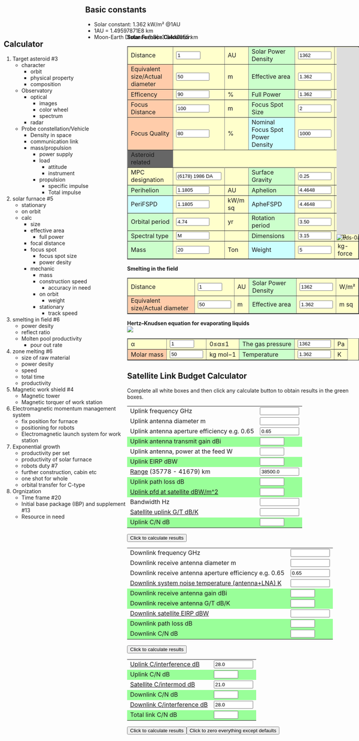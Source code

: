 <style>
.top {
    position:absolute;
    left:0; right:0;
    height: 62px;
}
.left {
    position:absolute;
    left:10; top:142px; bottom: 0;
    width: 340px;
    /* background: red; */
}
.main {
    position: absolute;
    left:340px; top:142px;
    right:0; bottom:0;
    /* background: yellow; */

}
.right {
    position:absolute;
    top:50px; bottom: 0;
    left:560px;
    /* width: 782px; */
    /* background: red; */
}
</style>

<!-- 
/* Begin Contact Form CSS */
.contactform {
position: static;
overflow: hidden;
}

.contactleft {
width: 25%;
text-align: right;
clear: both;
float: left;
display: inline;
padding: 4px;
margin: 5px 0;
}

.contactright {
width: 70%;
text-align: left;
float: right;
display: inline;
padding: 4px;
margin: 5px 0;
}

.contacterror {
border: 1px solid #ff0000;
}
/* End Contact Form CSS */

</style> -->

<script type="text/javascript">

/***********************************************
* Textarea Maxlength script- � Dynamic Drive (www.dynamicdrive.com)
* This notice must stay intact for legal use.
* Visit http://www.dynamicdrive.com/ for full source code
***********************************************/

function ismaxlength(obj){
var mlength=obj.getAttribute? parseInt(obj.getAttribute("maxlength")) : ""
if (obj.getAttribute && obj.value.length>mlength)
obj.value=obj.value.substring(0,mlength)
}

</script>

<!-- <body class="orange hid_6"> -->

<!-- <div id="wrapper"> -->

## Basic constants
* Solar constant: 1.362 kW/m² @1AU
* 1AU = 1.49597871E8 km
* Moon-Earth Distance (LD): 3.84400E5 km


<div class="left">

## Calculator

1. Target asteroid #3
    * character
        * orbit
        * physical property
        * composition
    * Observatory
        * optical
            * images
            * color wheel
            * spectrum
        * radar
    * Probe constellation/Vehicle
        * Density in space
        * communication link
        * mass/propulsion
            * power supply
            * load
                * attitude
                * instrument
            * propulsion
                * specific impulse
                * Total impulse
2. solar furnace #5
    * stationary
    * on orbit
    * calc
        * size
        * effective area
            * full power
        * focal distance
        * focus spot
            * focus spot size
            * power desity
        * mechanic
            * mass
            * construction speed
                * accuracy in need
            * on orbit
                * weight
            * stationary
                * track speed
3. smelting in field #6
    * power desity
    * reflect ratio
    * Molten pool productivity
        * pour out rate
4. zone melting #6
    * size of raw material
    * power desity
    * speed
    * total time
    * productivity
5. Magnetic work shield #4
    * Magnetic tower
    * Magnetic torquer of work station
6. Electromagnetic momentum management system
    * fix position for furnace
    * positioning for robots
    * Electromagnetic launch system for work station
7. Exponential growth
    * productivity per set
    * productivity of solar furnace
    * robots duty #7
    * further construction, cabin etc
    * one shot for whole
    * orbital transfer for C-type
8. Orgnization
    * Time frame #20
    * Initial base package (IBP) and supplement #13
    * Resource in need

</div>

<div id="header" class="main">
<!-- eds solar furnace-->
<!-- Inputs -->
<P><STRONG>Solar Furnace Calculator:<BR>
</STRONG>
<TABLE id="Table1" cellSpacing="1" cellPadding="1" width="300" bgColor="#ffffcc" border="1">
    <TR>
        <TD>Distance</TD>
        <TD><INPUT id="evaluDistance" onkeyup="furnace_calc()" type="text" size="5" value="1" name="evaluDistance"> </TD>
        <TD>AU
        <!-- id = distUnits -->
        <!-- <SELECT id="distanUnit" onchange="distance_unit()" name="distanUnit">
                <OPTION value="1" selected>AU</OPTION>
                <OPTION value="3.84400E5">LD</OPTION>
                <OPTION value="1.49597871E8">km</OPTION>
            </SELECT> -->
        </TD>
        <TD bgColor="#ccffcc">Solar Power Density</TD>
        <TD><INPUT id="solarPowerDensity" onkeyup="furnace_calc()" type="text" size="8" value="1362" name="solarPowerDensity"></TD>
        <TD>W/m²</TD>
    </TR>
    <TR>
        <TD bgColor="#ffccaa">Equivalent size/Actual diameter</TD>
        <TD><INPUT id="twText1" onkeyup="tw_calc()" type="text" size="8" value="50" name="furnaceSize"></TD>
        <TD>m</TD>
        <TD bgColor="#ccffcc">Effective area</TD>
        <TD><INPUT id="effectArea" onkeyup="tw_calc()" type="text" size="8" value="1.362" name="effectArea"></TD>
        <TD>m sq</TD>
    </TR>
    <TR>
        <TD bgColor="#ffccaa">Efficency</TD>
        <TD><INPUT id="furnaceEfficency" onkeyup="tw_calc()" type="text" size="8" value="90" name="furnaceEfficency"></TD>
        <TD>%</TD>
        <TD bgColor="#ccffcc">Full Power</TD>
        <TD><INPUT id="fullPower" onkeyup="tw_calc()" type="text" size="8" value="1.362" name="fullPower"></TD>
        <TD>kW</TD>
    </TR>
    <TR>
        <TD bgColor="#ffccaa">Focus Distance</TD>
        <TD><INPUT id="focusDistance" onkeyup="tw_calc()" type="text" size="8" value="100" name="focusDistance"></TD>
        <TD>m</TD>
        <TD bgColor="#ccffcc">Focus Spot Size</TD>
        <TD><INPUT id="twText3" onkeyup="tw_calc()" type="text" size="8" value="2" name="twText3"></TD>
        <TD>m</TD>
    </TR>
    <TR>
        <TD bgColor="#ffccaa">Focus Quality</TD>
        <TD><INPUT id="twText1" onkeyup="tw_calc()" type="text" size="8" value="80" name="focuQuality"></TD>
        <TD>%</TD>
        <TD bgColor="#ccffff">Nominal Focus Spot Power Density</TD>
        <TD><INPUT id="twText3" onkeyup="tw_calc()" type="text" size="8" value="1000" name="nomFSPD"></TD>
        <TD>kW/m sq</TD>
    </TR>
    <TR>
        <TD bgColor="#666666">Asteroid related</TD>
    </TR>
    <TR>
        <TD bgColor="#ffffcc">MPC designation</TD>
        <TD><INPUT id="twText3" onkeyup="tw_calc()" type="text" size="12" value="(6178) 1986 DA" name="twText3"></TD>
        <TD></TD>
        <TD bgColor="#ccffcc">Surface Gravity</TD>
        <TD><INPUT id="twText1" onkeyup="tw_calc()" type="text" size="8" value="0.25" name="Distance"></TD>
        <TD>g/kg</TD>
    </TR>
    <TR>
        <TD bgColor="#ccffcc">Perihelion</TD>
        <TD><INPUT id="twText1" onkeyup="tw_calc()" type="text" size="8" value="1.1805" name="tgtPerihelion"></TD>
        <TD>AU</TD>
        <TD bgColor="#ccffcc">Aphelion</TD>
        <TD><INPUT id="twText3" onkeyup="tw_calc()" type="text" size="8" value="4.4648" name="tgtAphelion"></TD>
        <TD>AU</TD>
    </TR>
    <TR>
        <TD bgColor="#ccffff">PeriFSPD</TD>
        <TD><INPUT id="twText1" onkeyup="tw_calc()" type="text" size="8" value="1.1805" name="periFSPD"></TD>
        <TD>kW/m sq</TD>
        <TD bgColor="#ccffff">ApheFSPD</TD>
        <TD><INPUT id="twText3" onkeyup="tw_calc()" type="text" size="8" value="4.4648" name="apheFSPD"></TD>
        <TD>kW/m sq</TD>
    </TR>
    <TR>
        <TD bgColor="#ccffcc">Orbital period</TD>
        <TD><INPUT id="twText1" onkeyup="tw_calc()" type="text" size="8" value="4.74" name="orbPeriod"></TD>
        <TD>yr</TD>
        <TD bgColor="#ccffcc">Rotation period</TD>
        <TD><INPUT id="twText3" onkeyup="tw_calc()" type="text" size="8" value="3.50" name="rotPeriod"></TD>
        <TD>h</TD>
    </TR>
    <TR>
        <TD bgColor="#ccffcc">Spectral type</TD>
        <TD><INPUT id="twText1" onkeyup="tw_calc()" type="text" size="8" value="M" name="specType"></TD>
        <TD></TD>
        <TD bgColor="#ccffcc">Dimensions</TD>
        <TD><INPUT id="twText3" onkeyup="tw_calc()" type="text" size="8" value="3.15" name="tgtSize"></TD>
        <TD>km</TD>
    </TR>
    <TR>
        <TD bgColor="#ccffcc">Mass</TD>
        <TD><INPUT id="twText1" onkeyup="tw_calc()" type="text" size="8" value="20" name="Distance"></TD>
        <TD>Ton</TD>
        <TD bgColor="#ccffff">Weight</TD>
        <TD><INPUT id="twText3" onkeyup="tw_calc()" type="text" size="8" value="5" name="twText3"></TD>
        <TD>kg-force</TD>
    </TR>
</TABLE>
</P>
<P><STRONG>Smelting in the field<BR>
</STRONG>
<TABLE id="Table1" cellSpacing="1" cellPadding="1" width="300" bgColor="#ffffcc" border="1">
<TR>
    <TD>Distance</TD>
    <TD><INPUT id="evaluDistance" onkeyup="furnace_calc()" type="text" size="5" value="1" name="evaluDistance"> </TD>
    <TD>AU
    <!-- id = distUnits -->
    <!-- <SELECT id="distanUnit" onchange="distance_unit()" name="distanUnit">
            <OPTION value="1" selected>AU</OPTION>
            <OPTION value="3.84400E5">LD</OPTION>
            <OPTION value="1.49597871E8">km</OPTION>
        </SELECT> -->
    </TD>
    <TD bgColor="#ccffcc">Solar Power Density</TD>
    <TD><INPUT id="solarPowerDensity" onkeyup="furnace_calc()" type="text" size="8" value="1362" name="solarPowerDensity"></TD>
    <TD>W/m²</TD>
</TR>
<TR>
    <TD bgColor="#ffccaa">Equivalent size/Actual diameter</TD>
    <TD><INPUT id="twText1" onkeyup="tw_calc()" type="text" size="8" value="50" name="furnaceSize"></TD>
    <TD>m</TD>
    <TD bgColor="#ccffcc">Effective area</TD>
    <TD><INPUT id="effectArea" onkeyup="tw_calc()" type="text" size="8" value="1.362" name="effectArea"></TD>
    <TD>m sq</TD>
</TR>
</TABLE>
</P>
<P><STRONG>Hertz–Knudsen equation for evaporating liquids<BR>
</STRONG>
<img src="https://user-images.githubusercontent.com/1320252/50152288-31163b00-02fe-11e9-9d15-105578109cef.png"/>
<!-- < Gas constant = 8.3144598(48) J⋅mol−1⋅K−1 Avogadro constant = 6.022E23 > -->
<TABLE id="Table1" cellSpacing="1" cellPadding="1" width="300" bgColor="#ffffcc" border="1">
<TR>
    <TD>α</TD>
    <TD><INPUT id="evaluDistance" onkeyup="furnace_calc()" type="text" size="5" value="1" name="evaluDistance"> </TD>
    <TD>0≤α≤1
    <!-- id = distUnits -->
    <!-- <SELECT id="distanUnit" onchange="distance_unit()" name="distanUnit">
            <OPTION value="1" selected>AU</OPTION>
            <OPTION value="3.84400E5">LD</OPTION>
            <OPTION value="1.49597871E8">km</OPTION>
        </SELECT> -->
    </TD>
    <TD bgColor="#ccffcc">The gas pressure</TD>
    <TD><INPUT id="solarPowerDensity" onkeyup="furnace_calc()" type="text" size="8" value="1362" name="solarPowerDensity"></TD>
    <TD>Pa</TD>
</TR>
<TR>
    <TD bgColor="#ffccaa">Molar mass</TD>
    <TD><INPUT id="twText1" onkeyup="tw_calc()" type="text" size="8" value="50" name="furnaceSize"></TD>
    <TD>kg mol−1</TD>
    <TD bgColor="#ccffcc">Temperature</TD>
    <TD><INPUT id="effectArea" onkeyup="tw_calc()" type="text" size="8" value="1.362" name="effectArea"></TD>
    <TD>K</TD>
</TR>
</TABLE>
</P>

<script language="javascript">

    var eDist = 1
    function distance_unit() {
        const AU = 1.49597871E8
        const LD = 3.84400E5
        eDist=document.getElementById("evaluDistance").value
        // *document.getElementById("distanUnit").value

    //   var cell = document.createElement("td");
      var cellText = document.createTextNode("cell in row ");
      document.getElementById("distUnits").setChild(cellText);

        furnace_calc()
    }
    function furnace_calc() {
    const nominalSPD = 1362
        
    eDist=document.getElementById("evaluDistance").value
    var SPD = nominalSPD/Math.pow(eDist, 2)
    // var tr=document.getElementById("twText2").value
    // var tunit=document.getElementById("twSelect5").value;
    // if (tunit=="F"){
    //     tr=tr*5/9;
    // }
    // var tk=document.getElementById("twText3").value*document.getElementById("twSelect2").value;//cm
    // var ta=document.getElementById("twText4").value
    // tunit=document.getElementById("twSelect6").value;
    // if (tunit=="F"){
    //     ta=(ta-32)*5/9;
    // }
    // var len=document.getElementById("twText5").value/document.getElementById("twSelect4").value;//cm
    // //calcs
    // var rho=1.7e-6 //ohm-cm
    //output
    document.getElementById("solarPowerDensity").value=SPD.toPrecision(3)
    // document.getElementById("twText7").value=ri.toPrecision(3)
    // document.getElementById("twText8").value=vi.toPrecision(3)
    // document.getElementById("twText9").value=pi.toPrecision(3)
    
    // document.getElementById("twText10").value=we.toPrecision(3)
    // document.getElementById("twText11").value=re.toPrecision(3)
    // document.getElementById("twText12").value=ve.toPrecision(3)
    // document.getElementById("twText13").value=pe.toPrecision(3)
    }
    function A_external(current,rise) {
        var k = 0.048
        var b = 0.44
        var c = 0.725
        return Math.pow((current/(k*Math.pow(rise,b))),1/c)
    }
    function A_internal(current,rise) {
        var k = 0.024
        var b = 0.44
        var c = 0.725
        return Math.pow((current/(k*Math.pow(rise,b))),1/c)
    }
</script>


<div id="divhead">
  
<!-- align="center"> -->

  <h2>Satellite Link Budget Calculator</h2>
  <p>Complete all white boxes and then click any calculate button to obtain results in the green boxes.</p>
  <form action="http://www.satsig.net/linkbugt.htm">
    <table>
      <tbody><tr>
        <td>Uplink frequency GHz</td>
        <td><input type="TEXT" name="frequp" size="10" onfocus="this.form.frequp.value=&#39;&#39;"></td>
      </tr>
      <tr>
        <td>Uplink antenna diameter m</td>
        <td><input type="TEXT" name="esdiaup" size="10" onfocus="this.form.esdiaup.value=&#39;&#39;"></td>
      </tr>
      <tr>
        <td>Uplink antenna aperture efficiency e.g. 0.65</td>
        <td><input type="TEXT" name="eff" size="10" value="0.65" onfocus="this.form.eff.value=&#39;&#39;"></td>
      </tr>
      <tr bgcolor="#99FF99">
        <td>Uplink antenna transmit gain dBi</td>
        <td><input type="TEXT" name="esupgain" size="5"></td>
      </tr>
      <tr>
        <td>Uplink antenna, power at the feed W</td>
        <td><input type="TEXT" name="espowup" size="5" onfocus="this.form.espowup.value=&#39;&#39;"></td>
      </tr>
      <tr bgcolor="#99FF99">
        <td>Uplink EIRP dBW</td>
        <td><input type="TEXT" name="esupeirp" size="5"></td>
      </tr>
      <tr>
        <td><a href="http://www.satsig.net/ssazelm.htm">Range</a> (35778 - 41679) km</td>
        <td><input type="TEXT" name="range" size="10" value="38500.0" onfocus="this.form.range.value=&#39;&#39;"></td>
      </tr>
      <tr bgcolor="#99FF99">
        <td>Uplink path loss dB</td>
        <td><input type="TEXT" name="plup" size="5"></td>
      </tr>
      <tr bgcolor="#99FF99">
        <td><a href="http://www.satsig.net/lbpfd.htm">Uplink pfd at satellite dBW/m^2</a></td>
        <td><input type="TEXT" name="pfdup" size="5"></td>
      </tr>
      <tr>
        <td>Bandwidth Hz</td>
        <td><input type="TEXT" name="bandwidth" size="10" onfocus="this.form.bandwidth.value=&#39;&#39;"></td>
      </tr>
      <tr>
        <td><a href="http://www.satsig.net/lbgt.htm">Satellite uplink G/T dB/K</a></td>
        <td><input type="TEXT" name="gontup" size="10" onfocus="this.form.gontup.value=&#39;&#39;"></td>
      </tr>
      <tr bgcolor="#99FF99">
        <td>Uplink C/N dB</td>
        <td><input type="TEXT" name="cnup" size="5"></td>
      </tr>
    </tbody></table>
    <p><input type="BUTTON" value="Click to calculate results" onclick="computeform(this.form)"> </p>
    <table cellpadding="0" cellspacing="1" style="border-collapse: collapse">
      <tbody><tr>
        <td>Downlink frequency GHz</td>
        <td><input type="TEXT" name="freqdn" size="10" onfocus="this.form.freqdn.value=&#39;&#39;"></td>
      </tr>
      <tr>
        <td>Downlink receive antenna diameter m</td>
        <td><input type="TEXT" name="esdiadn" size="10" onfocus="this.form.esdiadn.value=&#39;&#39;"></td>
      </tr>
      <tr>
        <td>Downlink receive antenna aperture efficiency e.g. 0.65</td>
        <td><input type="TEXT" name="effdn" value="0.65" size="10" onfocus="this.form.effdn.value=&#39;&#39;"></td>
      </tr>
      <tr>
        <td><a href="http://www.satsig.net/noise.htm">Downlink system noise temperature (antenna+LNA) K</a></td>
        <td><input type="TEXT" name="temp" size="10" onfocus="this.form.temp.value=&#39;&#39;"></td>
      </tr>
      <tr bgcolor="#99FF99">
        <td>Downlink receive antenna gain dBi</td>
        <td><input type="TEXT" name="esdngain" size="5"></td>
      </tr>
      <tr bgcolor="#99FF99">
        <td>Downlink receive antenna G/T dB/K</td>
        <td><input type="TEXT" name="gontdn" size="5"></td>
      </tr>
      <tr>
        <td><a href="http://www.satsig.net/lbeirp.htm">Downlink satellite EIRP dBW</a></td>
        <td><input type="TEXT" name="eirpdn" size="10" onfocus="this.form.eirpdn.value=&#39;&#39;"></td>
      </tr>
      <tr bgcolor="#99FF99">
        <td>Downlink path loss dB</td>
        <td><input type="TEXT" name="pldn" size="5"></td>
      </tr>
      <tr bgcolor="#99FF99">
        <td>Downlink C/N dB</td>
        <td><input type="TEXT" name="cndn" size="5"></td>
      </tr>
    </tbody></table>
    <p><input type="BUTTON" value="Click to calculate results" onclick="computeform(this.form)"> </p>
    <table cellpadding="0" cellspacing="1" style="border-collapse: collapse">
      <tbody><tr>
        <td><a href="http://www.satsig.net/interfer.htm">Uplink C/interference dB</a></td>
        <td><input type="TEXT" name="ciup" size="10" value="28.0" onfocus="this.form.ciup.value=&#39;&#39;"></td>
      </tr>
      <tr bgcolor="#99FF99">
        <td>Uplink C/N dB</td>
        <td><input type="TEXT" name="cnup2" size="5"></td>
      </tr>
      <tr>
        <td><a href="http://www.satsig.net/interfer.htm">Satellite C/intermod dB</a></td>
        <td><input type="TEXT" name="cim" size="10" value="21.0" onfocus="this.form.cim.value=&#39;&#39;"></td>
      </tr>
      <tr bgcolor="#99FF99">
        <td>Downlink C/N dB</td>
        <td><input type="TEXT" name="cndn2" size="5"></td>
      </tr>
      <tr>
        <td><a href="http://www.satsig.net/interfer.htm">Downlink C/interference dB</a></td>
        <td><input type="TEXT" name="cidn" size="10" value="28.0" onfocus="this.form.cidn.value=&#39;&#39;"></td>
      </tr>
      <tr bgcolor="#99FF99">
        <td>Total link C/N dB</td>
        <td><input type="TEXT" name="cntot" size="5"></td>
      </tr>
    </tbody></table>
    <p><input type="BUTTON" value="Click to calculate results" onclick="computeform(this.form)"><input type="Reset" value="Click to zero everything except defaults" onclick="ClearForm(this.form)"></p>
  </form>
</div>
<script type="text/javascript">
// <!-- hide this script tag's contents from old browsers
function gain(freq, dia, e) {
//freq in GHz,  dia in m,   e=efficiency e.g. 0.65 is 65%
a=10.0*Math.log(4*3.14159*e*3.14159*dia*dia*freq*freq/(4*.3*.3))/Math.log(10.0);
return a;
}
function eirp(gain, pow) {
//antenna gain in dBi, power in watts
a=gain+10.0*Math.log(pow)/Math.log(10.0);
return a;
}
function pathloss(range, freq) {
// range in km,  freq in GHz
a=92.45+20.0*Math.log(range)/Math.log(10.0)+20.0*Math.log(freq)/Math.log(10.0);
return a;
}
function lnkb(eirp,pathloss,gont,bw) {
a=eirp-pathloss-10.0*Math.log(bw)/Math.log(10.0)+228.6;
a=1.0*gont+a;
return a;
}
function sumdb(a,b,c,d,e) {
a1=1.0/(Math.pow(10.0, a/10.0));
b1=1.0/(Math.pow(10.0, b/10.0));
c1=1.0/(Math.pow(10.0, c/10.0));
d1=1.0/(Math.pow(10.0, d/10.0));
e1=1.0/(Math.pow(10.0, e/10.0));
sdb=-10.0*Math.log(a1+b1+c1+d1+e1)/Math.log(10.0);
return sdb;
}
function computeform(form) {
gainupdb= gain(form.frequp.value, form.esdiaup.value, form.eff.value);
eirpdb  = eirp(gainupdb, form.espowup.value);
plupdb  = pathloss(form.range.value, form.frequp.value);
pfdupdb = eirpdb - plupdb  + gain(form.frequp.value, 1.128379, 1.0);
cnupdb  = lnkb(eirpdb, plupdb, form.gontup.value, form.bandwidth.value);
//
pldndb  = pathloss(form.range.value, form.freqdn.value);
gaindndb= gain(form.freqdn.value, form.esdiadn.value, form.effdn.value);
gontdndb= gaindndb -10*Math.log(form.temp.value)/Math.log(10);
cndndb  = lnkb(form.eirpdn.value, pldndb, gontdndb, form.bandwidth.value);
//
cntotdb = sumdb(form.ciup.value,cnupdb,form.cim.value,cndndb,form.cidn.value);
//
form.esupgain.value=gainupdb;
form.esdngain.value=gaindndb;
form.esupeirp.value=eirpdb;
form.plup.value    =plupdb;
form.pfdup.value   =pfdupdb;
form.cnup.value    =cnupdb;
//
form.pldn.value    =pldndb;
form.gontdn.value  =gontdndb;
form.cndn.value    =cndndb;
//
form.cnup2.value   =cnupdb;
form.cndn2.value   =cndndb;
form.cntot.value   =cntotdb;
//
return;
}

<!-- // -- done hiding from old browsers -->

</script>
<div class = "right">
    <iframe src="http://asterank.com/3d/" width="700px" height="500px" frameborder="0" scrolling="no"> </iframe>
    <img src="https://user-images.githubusercontent.com/1320252/48569629-38cc7380-e93d-11e8-8317-639868a95439.png"  alt="eds-0a" />
    <img src="https://user-images.githubusercontent.com/1320252/48569700-67e2e500-e93d-11e8-8200-74e84e535a61.png"  alt="eds-0a" />
    <img src="https://user-images.githubusercontent.com/1320252/46815235-16c75a80-cdad-11e8-86d1-83fba3bf2010.png"
    alt="eds-0a" />
    <img src="https://user-images.githubusercontent.com/1320252/46815246-1c24a500-cdad-11e8-905c-ee67fc2966c0.png"
    alt="eds-0a" />
    <img src="https://user-images.githubusercontent.com/1320252/48569754-8a74fe00-e93d-11e8-9ab3-e559e10bac27.png"  alt="eds-0a" />
    <img src="https://user-images.githubusercontent.com/1320252/48569759-8ea11b80-e93d-11e8-8f66-23718c605b86.png"  alt="eds-0a" />
</div>